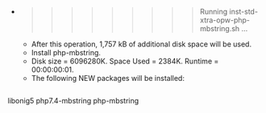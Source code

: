 * >>>>>>>>> Running inst-std-xtra-opw-php-mbstring.sh ...
  * After this operation, 1,757 kB of additional disk space will be used.
  * Install php-mbstring.
  * Disk size = 6096280K. Space Used = 2384K. Runtime = 00:00:00:01.
  * The following NEW packages will be installed:
  ```bash
libonig5 php7.4-mbstring php-mbstring
  ```
